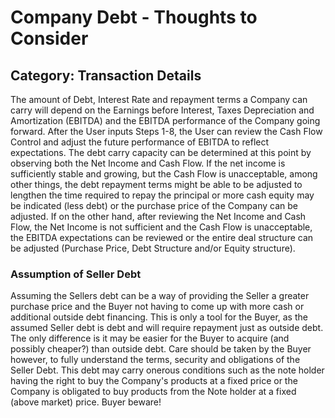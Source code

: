 # Company Debt - Thoughts to Consider
## Category: Transaction Details
The amount of Debt, Interest Rate and repayment terms a Company can carry will depend on the Earnings before Interest, Taxes Depreciation and Amortization (EBITDA) and the EBITDA performance of the Company going forward.
After the User inputs Steps 1-8, the User can review the Cash Flow Control and adjust the future performance of EBITDA to reflect expectations. The debt carry capacity can be determined at this point by observing both the Net Income and Cash Flow. If the net income is sufficiently stable and growing, but the Cash Flow is unacceptable, among other things, the debt repayment terms might be able to be adjusted to lengthen the time required to repay the principal or more cash equity may be indicated (less debt) or the purchase price of the Company can be adjusted.
If on the other hand, after reviewing the Net Income and Cash Flow, the Net Income is not sufficient and the Cash Flow is unacceptable, the EBITDA expectations can be reviewed or the entire deal structure can be adjusted (Purchase Price, Debt Structure and/or Equity structure).
### Assumption of Seller Debt
Assuming the Sellers debt can be a way of providing the Seller a greater purchase price and the Buyer not having to come up with more cash or additional outside debt financing. This is only a tool for the Buyer, as the assumed Seller debt is debt and will require repayment just as outside debt. The only difference is it may be easier for the Buyer to acquire (and possibly cheaper?) than outside debt. Care should be taken by the Buyer however, to fully understand the terms, security and obligations of the Seller Debt. This debt may carry onerous conditions such as the note holder having the right to buy the Company's products at a fixed price or the Company is obligated to buy products from the Note holder at a fixed (above market) price. Buyer beware!

